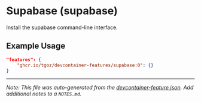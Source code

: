 
# Supabase (supabase)

Install the supabase command-line interface.

## Example Usage

```json
"features": {
    "ghcr.io/tgoz/devcontainer-features/supabase:0": {}
}
```





---

_Note: This file was auto-generated from the [devcontainer-feature.json](https://github.com/tgoz/devcontainer-features/blob/main/src/supabase/devcontainer-feature.json).  Add additional notes to a `NOTES.md`._

